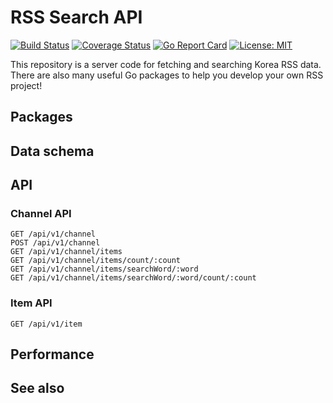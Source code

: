 # RSS Search API

[![Build Status](https://travis-ci.org/shhj1998/rss-search-api.svg?branch=master)](https://travis-ci.org/shhj1998/rss-search-api)
[![Coverage Status](https://coveralls.io/repos/github/shhj1998/rss-search-api/badge.svg?branch=master)](https://coveralls.io/github/shhj1998/rss-search-api?branch=master)
[![Go Report Card](https://goreportcard.com/badge/github.com/shhj1998/rss-search-api)](https://goreportcard.com/report/github.com/shhj1998/rss-search-api)
[![License: MIT](https://img.shields.io/badge/License-MIT-yellow.svg)](https://opensource.org/licenses/MIT)

This repository is a server code for fetching and searching Korea RSS data. There are also many useful Go packages to help you develop your own RSS project!

## Packages

## Data schema

## API
### Channel API
```$xslt
GET /api/v1/channel
POST /api/v1/channel
GET /api/v1/channel/items
GET /api/v1/channel/items/count/:count
GET /api/v1/channel/items/searchWord/:word
GET /api/v1/channel/items/searchWord/:word/count/:count
```
### Item API
```$xslt
GET /api/v1/item
```
## Performance

## See also

